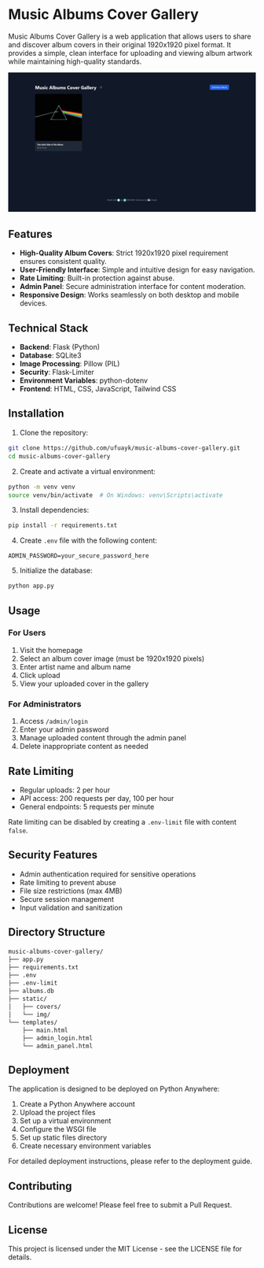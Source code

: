 # Music Albums Cover Gallery

Music Albums Cover Gallery is a web application that allows users to share and discover album covers in their original 1920x1920 pixel format. It provides a simple, clean interface for uploading and viewing album artwork while maintaining high-quality standards.

![Screenshot](https://raw.githubusercontent.com/ufuayk/music-albums-cover-gallery/main/screenshot.png)

## Features

- **High-Quality Album Covers**: Strict 1920x1920 pixel requirement ensures consistent quality.
- **User-Friendly Interface**: Simple and intuitive design for easy navigation.
- **Rate Limiting**: Built-in protection against abuse.
- **Admin Panel**: Secure administration interface for content moderation.
- **Responsive Design**: Works seamlessly on both desktop and mobile devices.

## Technical Stack

- **Backend**: Flask (Python)
- **Database**: SQLite3
- **Image Processing**: Pillow (PIL)
- **Security**: Flask-Limiter
- **Environment Variables**: python-dotenv
- **Frontend**: HTML, CSS, JavaScript, Tailwind CSS

## Installation

1. Clone the repository:
```bash
git clone https://github.com/ufuayk/music-albums-cover-gallery.git
cd music-albums-cover-gallery
```

2. Create and activate a virtual environment:
```bash
python -m venv venv
source venv/bin/activate  # On Windows: venv\Scripts\activate
```

3. Install dependencies:
```bash
pip install -r requirements.txt
```

4. Create `.env` file with the following content:
```
ADMIN_PASSWORD=your_secure_password_here
```

5. Initialize the database:
```bash
python app.py
```

## Usage

### For Users
1. Visit the homepage
2. Select an album cover image (must be 1920x1920 pixels)
3. Enter artist name and album name
4. Click upload
5. View your uploaded cover in the gallery

### For Administrators
1. Access `/admin/login`
2. Enter your admin password
3. Manage uploaded content through the admin panel
4. Delete inappropriate content as needed

## Rate Limiting

- Regular uploads: 2 per hour
- API access: 200 requests per day, 100 per hour
- General endpoints: 5 requests per minute

Rate limiting can be disabled by creating a `.env-limit` file with content `false`.

## Security Features

- Admin authentication required for sensitive operations
- Rate limiting to prevent abuse
- File size restrictions (max 4MB)
- Secure session management
- Input validation and sanitization

## Directory Structure

```
music-albums-cover-gallery/
├── app.py              
├── requirements.txt   
├── .env               
├── .env-limit         
├── albums.db          
├── static/
│   ├── covers/        
│   └── img/           
└── templates/
    ├── main.html      
    ├── admin_login.html
    └── admin_panel.html
```

## Deployment

The application is designed to be deployed on Python Anywhere:

1. Create a Python Anywhere account
2. Upload the project files
3. Set up a virtual environment
4. Configure the WSGI file
5. Set up static files directory
6. Create necessary environment variables

For detailed deployment instructions, please refer to the deployment guide.

## Contributing

Contributions are welcome! Please feel free to submit a Pull Request.

## License

This project is licensed under the MIT License - see the LICENSE file for details.
